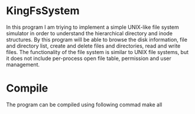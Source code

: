 # KingFsSystem

In this program I am triying to implement a simple UNIX-like file system simulator in order
to understand the hierarchical directory and inode structures. By this program will be able to
browse the disk information, file and directory list, create and delete files and
directories, read and write files. The functionality of the file system is similar to
UNIX file systems, but it does not include per-process open file table, permission and
user management.


# Compile

The program can be compiled using following commad 
make all


